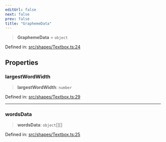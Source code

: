 ```yaml
---
editUrl: false
next: false
prev: false
title: "GraphemeData"
---
```


> **GraphemeData** = `object`

Defined in: [src/shapes/Textbox.ts:24](https://github.com/fabricjs/fabric.js/blob/e114448a1bce9b68a3e1bba337bc0c83a35c1aa5/src/shapes/Textbox.ts#L24)

## Properties

### largestWordWidth

> **largestWordWidth**: `number`

Defined in: [src/shapes/Textbox.ts:29](https://github.com/fabricjs/fabric.js/blob/e114448a1bce9b68a3e1bba337bc0c83a35c1aa5/src/shapes/Textbox.ts#L29)

***

### wordsData

> **wordsData**: `object`[][]

Defined in: [src/shapes/Textbox.ts:25](https://github.com/fabricjs/fabric.js/blob/e114448a1bce9b68a3e1bba337bc0c83a35c1aa5/src/shapes/Textbox.ts#L25)
